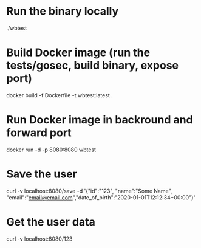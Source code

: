 # Run the binary locally
./wbtest

# Build Docker image (run the tests/gosec, build binary, expose port)
docker build -f Dockerfile -t wbtest:latest .

# Run Docker image in backround and forward port 
docker run -d -p 8080:8080 wbtest

# Save the user
curl -v localhost:8080/save -d '{"id":"123", "name":"Some Name", "email":"email@email.com","date_of_birth":"2020-01-01T12:12:34+00:00"}'

# Get the user data
curl -v localhost:8080/123